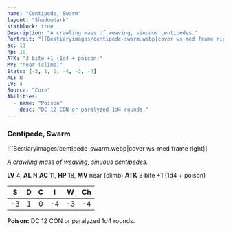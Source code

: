 ```yaml
---
name: "Centipede, Swarm"
layout: "Shadowdark"
statblock: true
Description: "A crawling mass of weaving, sinuous centipedes."
Portrait: "[[Bestiaryimages/centipede-swarm.webp|cover ws-med frame right]]"
ac: 11
hp: 18
ATK: "3 bite +1 (1d4 + poison)"
MV: "near (climb)"
Stats: [-3, 1, 0, -4, -3, -4]
AL: N
LV: 4
Source: "Core"
Abilities:
  - name: "Poison"
    desc: "DC 12 CON or paralyzed 1d4 rounds."
---
```


### Centipede, Swarm

![[Bestiaryimages/centipede-swarm.webp|cover ws-med frame right]]

_A crawling mass of weaving, sinuous centipedes._

**LV** 4, **AL** N
**AC** 11, **HP** 18, **MV** near (climb)
**ATK** 3 bite +1 (1d4 + poison)

|  S  |  D  |  C  |  I  |  W  |  Ch  |
|:---:|:---:|:---:|:---:|:---:|:----:|
| -3 | 1 | 0 | -4 | -3 | -4 |

**Poison:** DC 12 CON or paralyzed 1d4 rounds.

